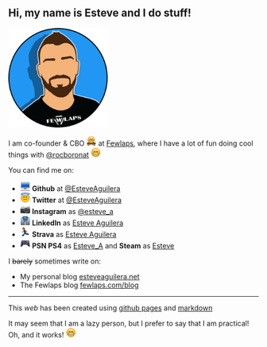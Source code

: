 ## Hi, my name is Esteve and I do stuff!
<img src="images/me.png" width="200px" height="200px"/>

I am co-founder & CBO <img src="images/emojis/bowtie.png" width="20px" height="20px"/> at [Fewlaps](http://fewlaps.com), where I have a lot of fun doing cool things with [@rocboronat](https://github.com/rocboronat) <img src="images/emojis/grin.png" width="20px" height="20px"/>

You can find me on:

- <img src="images/emojis/computer.png" width="20px" height="20px"/> **Github** at [@EsteveAguilera](http://github.com/EsteveAguilera)
- <img src="images/emojis/innocent.png" width="20px" height="20px"/> **Twitter** at [@EsteveAguilera](https://twitter.com/esteveaguilera)
- <img src="images/emojis/camera.png" width="20px" height="20px"/> **Instagram** as [@esteve_a](https://www.instagram.com/esteve_a)
- <img src="images/emojis/necktie.png" width="20px" height="20px"/> **LinkedIn** as [Esteve Aguilera](https://www.linkedin.com/in/esteveaguilera/)
- <img src="images/emojis/running.png" width="20px" height="20px"/> **Strava** as [Esteve Aguilera](https://www.strava.com/athletes/5770095)
- <img src="images/emojis/video-game.png" width="20px" height="20px"/> **PSN PS4** as [Esteve_A](https://psnprofiles.com/Esteve_A) and **Steam** as [Esteve](http://steamcommunity.com/id/esteveaguilera) 

I ~~barely~~ sometimes write on:

- My personal blog [esteveaguilera.net](http://esteveaguilera.net)
- The Fewlaps blog [fewlaps.com/blog](http://fewlaps.com/blog/)

------
This *web* has been created using [github pages](https://pages.github.com/) and [markdown](https://guides.github.com/features/mastering-markdown/)

It may seem that I am a lazy person, but I prefer to say that I am practical! Oh, and it works! <img src="images/emojis/grin.png" width="20px" height="20px"/>
